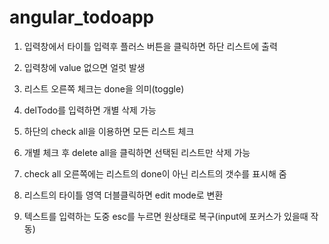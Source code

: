 # angular_todoapp
1. 입력창에서 타이틀 입력후 플러스 버튼을 클릭하면 하단 리스트에 출력
2. 입력창에 value 없으면 얼럿 발생
3. 리스트 오른쪽 체크는 done을 의미(toggle)
4. delTodo를 입력하면 개별 삭제 가능
5. 하단의 check all을 이용하면 모든 리스트 체크
6. 개별 체크 후 delete all을 클릭하면 선택된 리스트만 삭제 가능
7. check all 오른쪽에는 리스트의 done이 아닌 리스트의 갯수를 표시해 줌

8. 리스트의 타이틀 영역 더블클릭하면 edit mode로 변환
9. 텍스트를 입력하는 도중 esc를 누르면 원상태로 복구(input에 포커스가 있을때 작동)
